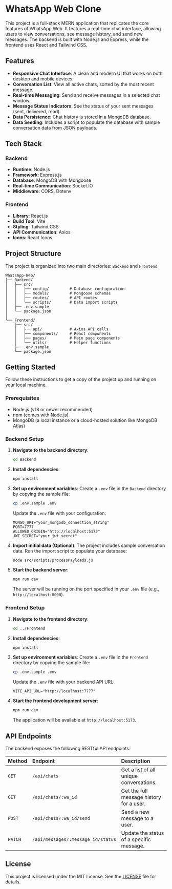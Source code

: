 # WhatsApp Web Clone

This project is a full-stack MERN application that replicates the core features of WhatsApp Web. It features a real-time chat interface, allowing users to view conversations, see message history, and send new messages. The backend is built with Node.js and Express, while the frontend uses React and Tailwind CSS.

## Features

- **Responsive Chat Interface**: A clean and modern UI that works on both desktop and mobile devices.
- **Conversation List**: View all active chats, sorted by the most recent message.
- **Real-time Messaging**: Send and receive messages in a selected chat window.
- **Message Status Indicators**: See the status of your sent messages (sent, delivered, read).
- **Data Persistence**: Chat history is stored in a MongoDB database.
- **Data Seeding**: Includes a script to populate the database with sample conversation data from JSON payloads.

## Tech Stack

### Backend

- **Runtime**: Node.js
- **Framework**: Express.js
- **Database**: MongoDB with Mongoose
- **Real-time Communication**: Socket.IO
- **Middleware**: CORS, Dotenv

### Frontend

- **Library**: React.js
- **Build Tool**: Vite
- **Styling**: Tailwind CSS
- **API Communication**: Axios
- **Icons**: React Icons

## Project Structure

The project is organized into two main directories: `Backend` and `Frontend`.

```
WhatsApp-Web/
├── Backend/
│   ├── src/
│   │   ├── config/         # Database configuration
│   │   ├── models/         # Mongoose schemas
│   │   ├── routes/         # API routes
│   │   └── scripts/        # Data import scripts
│   ├── .env.sample
│   └── package.json
│
└── Frontend/
    ├── src/
    │   ├── api/            # Axios API calls
    │   ├── components/     # React components
    │   ├── pages/          # Main page components
    │   └── utils/          # Helper functions
    ├── .env.sample
    └── package.json
```

## Getting Started

Follow these instructions to get a copy of the project up and running on your local machine.

### Prerequisites

- Node.js (v18 or newer recommended)
- npm (comes with Node.js)
- MongoDB (a local instance or a cloud-hosted solution like MongoDB Atlas)

### Backend Setup

1.  **Navigate to the backend directory**:

    ```sh
    cd Backend
    ```

2.  **Install dependencies**:

    ```sh
    npm install
    ```

3.  **Set up environment variables**:
    Create a `.env` file in the `Backend` directory by copying the sample file:

    ```sh
    cp .env.sample .env
    ```

    Update the `.env` file with your configuration:

    ```env
    MONGO_URI="your_mongodb_connection_string"
    PORT=7777
    ALLOWED_ORIGIN="http://localhost:5173"
    JWT_SECRET="your_jwt_secret"
    ```

4.  **Import initial data (Optional)**:
    The project includes sample conversation data. Run the import script to populate your database:

    ```sh
    node src/scripts/processPayloads.js
    ```

5.  **Start the backend server**:
    ```sh
    npm run dev
    ```
    The server will be running on the port specified in your `.env` file (e.g., `http://localhost:8000`).

### Frontend Setup

1.  **Navigate to the frontend directory**:

    ```sh
    cd ../Frontend
    ```

2.  **Install dependencies**:

    ```sh
    npm install
    ```

3.  **Set up environment variables**:
    Create a `.env` file in the `Frontend` directory by copying the sample file:

    ```sh
    cp .env.sample .env
    ```

    Update the `.env` file with your backend API URL:

    ```env
    VITE_API_URL="http://localhost:7777"
    ```

4.  **Start the frontend development server**:
    ```sh
    npm run dev
    ```
    The application will be available at `http://localhost:5173`.

## API Endpoints

The backend exposes the following RESTful API endpoints:

| Method  | Endpoint                           | Description                              |
| :------ | :--------------------------------- | :--------------------------------------- |
| `GET`   | `/api/chats`                       | Get a list of all unique conversations.  |
| `GET`   | `/api/chats/:wa_id`                | Get the full message history for a user. |
| `POST`  | `/api/chats/:wa_id/send`           | Send a new message to a user.            |
| `PATCH` | `/api/messages/:message_id/status` | Update the status of a specific message. |

## License

This project is licensed under the MIT License. See the [LICENSE](LICENSE) file for details.
